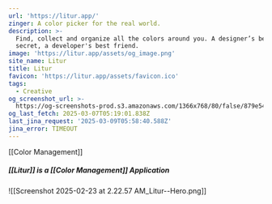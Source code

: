 ```yaml
---
url: 'https://litur.app/'
zinger: A color picker for the real world.
description: >-
  Find, collect and organize all the colors around you. A designer’s best-kept
  secret, a developer's best friend.
image: 'https://litur.app/assets/og_image.png'
site_name: Litur
title: Litur
favicon: 'https://litur.app/assets/favicon.ico'
tags:
  - Creative
og_screenshot_url: >-
  https://og-screenshots-prod.s3.amazonaws.com/1366x768/80/false/879e545e800c27ae844bc77226e334913e75f157a5ffec75f4ca0221ac58a3c4.jpeg
og_last_fetch: 2025-03-07T05:19:01.838Z
last_jina_request: '2025-03-09T05:58:40.588Z'
jina_error: TIMEOUT
---
```


[[Color Management]]

##### [[Litur]] is a [[Color Management]] Application
![[Screenshot 2025-02-23 at 2.22.57 AM_Litur--Hero.png]]

